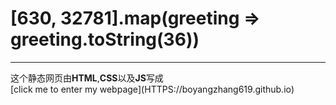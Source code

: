 <h1>[630, 32781].map(greeting => greeting.toString(36))</h1>
<hr/>
这个静态网页由<strong>HTML</strong>,<strong>CSS</strong>以及<strong>JS</strong>写成<br/>
[click me to enter my webpage](HTTPS://boyangzhang619.github.io)
